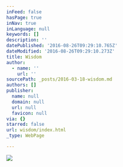```yaml
---
inFeed: false
hasPage: true
inNav: true
inLanguage: null
keywords: []
description: ''
datePublished: '2016-08-26T09:29:10.765Z'
dateModified: '2016-08-26T09:29:10.273Z'
title: Wisdom
author:
  - name: ''
    url: ''
sourcePath: _posts/2016-03-18-wisdom.md
authors: []
publisher:
  name: null
  domain: null
  url: null
  favicon: null
via: {}
starred: false
url: wisdom/index.html
_type: WebPage

---
```

![](https://the-grid-user-content.s3-us-west-2.amazonaws.com/de20532a-4067-4899-b0ef-56619f3a9410.jpg)